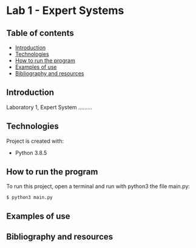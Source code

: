 # Lab 1 - Expert Systems


## Table of contents
* [Introduction](#introduction)
* [Technologies](#technologies)
* [How to run the program](#how-to-run-the-program)
* [Examples of use](#examples-of-use)
* [Bibliography and resources](#bibliography-and-resources)


## Introduction
Laboratory 1, Expert System .........

## Technologies
Project is created with:
* Python 3.8.5

## How to run the program
To run this project, open a terminal and run with python3 the file main.py:

```$ python3 main.py```

## Examples of use

## Bibliography and resources